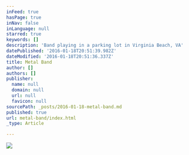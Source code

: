 ```yaml
---
inFeed: true
hasPage: true
inNav: false
inLanguage: null
starred: true
keywords: []
description: 'Band playing in a parking lot in Virginia Beach, VA'
datePublished: '2016-01-18T20:51:39.982Z'
dateModified: '2016-01-18T20:51:36.337Z'
title: Metal Band
author: []
authors: []
publisher:
  name: null
  domain: null
  url: null
  favicon: null
sourcePath: _posts/2016-01-18-metal-band.md
published: true
url: metal-band/index.html
_type: Article

---
```

![](https://the-grid-user-content.s3-us-west-2.amazonaws.com/622910f0-8fb4-4294-ac6b-330701090581.jpg)